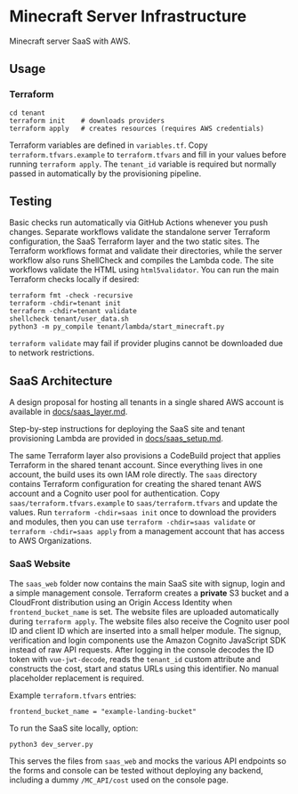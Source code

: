 # Minecraft Server Infrastructure

Minecraft server SaaS with AWS.

## Usage

### Terraform

```
cd tenant
terraform init    # downloads providers
terraform apply   # creates resources (requires AWS credentials)
```

Terraform variables are defined in `variables.tf`. Copy `terraform.tfvars.example`
to `terraform.tfvars` and fill in your values before running `terraform apply`.
The `tenant_id` variable is required but normally passed in automatically by
the provisioning pipeline.

## Testing

Basic checks run automatically via GitHub Actions whenever you push changes.
Separate workflows validate the standalone server Terraform configuration, the
SaaS Terraform layer and the two static sites. The Terraform workflows format
and validate their directories, while the server workflow also runs ShellCheck
and compiles the Lambda code. The site workflows validate the HTML using
`html5validator`. You can run the main Terraform checks locally if desired:

```
terraform fmt -check -recursive
terraform -chdir=tenant init
terraform -chdir=tenant validate
shellcheck tenant/user_data.sh
python3 -m py_compile tenant/lambda/start_minecraft.py
```

`terraform validate` may fail if provider plugins cannot be downloaded due to
network restrictions.

## SaaS Architecture

A design proposal for hosting all tenants in a single shared AWS account is available in [docs/saas_layer.md](docs/saas_layer.md).

Step-by-step instructions for deploying the SaaS site and tenant provisioning Lambda are provided in [docs/saas_setup.md](docs/saas_setup.md).

The same Terraform layer also provisions a CodeBuild project that applies Terraform in the shared tenant account. Since everything lives in one account, the build uses its own IAM role directly.
The `saas` directory contains Terraform configuration for creating the shared tenant AWS account and a Cognito user pool for authentication. Copy `saas/terraform.tfvars.example` to `saas/terraform.tfvars` and update the values. Run `terraform -chdir=saas init` once to download the providers and modules, then you can use `terraform -chdir=saas validate` or `terraform -chdir=saas apply` from a management account that has access to AWS Organizations.

### SaaS Website

The `saas_web` folder now contains the main SaaS site with signup, login and a
simple management console. Terraform creates a **private** S3 bucket and a
CloudFront distribution using an Origin Access Identity when
`frontend_bucket_name` is set. The website files are uploaded automatically
during `terraform apply`. The website files also receive the Cognito user pool
ID and client ID which are inserted into a small helper module. The signup,
 verification and login components use the Amazon Cognito JavaScript SDK instead
 of raw API requests. After logging in the console decodes the ID token with
 `vue-jwt-decode`, reads the `tenant_id` custom attribute and constructs the
 cost, start and status URLs using this identifier. No manual placeholder
 replacement is required.

Example `terraform.tfvars` entries:

```hcl
frontend_bucket_name = "example-landing-bucket"
```


To run the SaaS site locally,
option:

```bash
python3 dev_server.py
```

This serves the files from `saas_web` and mocks the various API endpoints so the
forms and console can be tested without deploying any backend, including a dummy
`/MC_API/cost` used on the console page.
